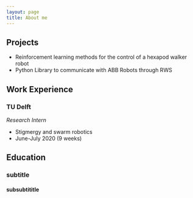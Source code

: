 ```yaml
---
layout: page
title: About me
---
```


## Projects

- Reinforcement learning methods for the control of a hexapod walker robot
- Python Library to communicate with ABB Robots through RWS

## Work Experience

### TU Delft 
*Research Intern*

- Stigmergy and swarm robotics
- June-July 2020 (9 weeks)

## Education 

### subtitle

#### subsubtititle
